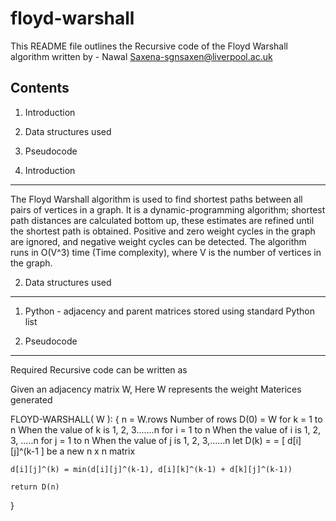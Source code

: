 floyd-warshall
==============

This README file outlines the Recursive code of the Floyd Warshall algorithm written by - 
	Nawal Saxena-sgnsaxen@liverpool.ac.uk


Contents
-----------
1. Introduction
2. Data structures used
3. Pseudocode



1. Introduction
---------------
The Floyd Warshall algorithm is used to find shortest paths between all pairs of vertices in a graph. It is a dynamic-programming algorithm; shortest path distances are calculated bottom up, these estimates are refined until the shortest path is obtained. Positive and zero weight cycles in the graph are ignored, and negative weight cycles can be detected. 
The algorithm runs in O(V^3) time (Time complexity), where V is the number of vertices in the graph.



2. Data structures used
-----------------------
1. Python - adjacency and parent matrices stored using standard Python list


3. Pseudocode
-------------
Required Recursive code can be written as

Given an adjacency matrix W, Here W represents the weight Materices generated

FLOYD-WARSHALL( W ):
{
n = W.rows   Number of rows
D(0) = W
for k = 1 to n			When the value of k is 1, 2, 3.......n
	for i = 1 to n		When the value of i is 1, 2, 3, .....n
    	for j = 1 to n		When the value of j is 1, 2, 3,......n
let D(k) = = [ d[i][j]^(k-1 ] be a new n x n matrix
	
	d[i][j]^(k) = min(d[i][j]^(k-1), d[i][k]^(k-1) + d[k][j]^(k-1))

	return D(n)
}
